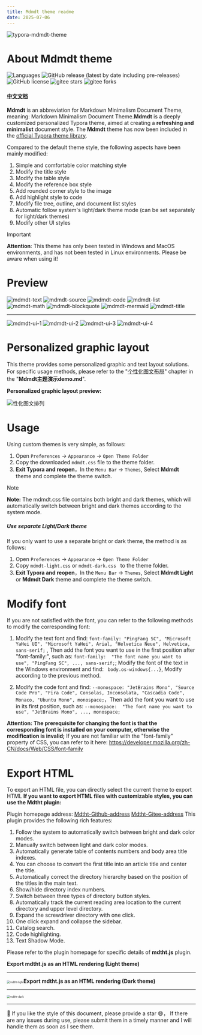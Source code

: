 ```yaml
---
title: Mdmdt theme readme
date: 2025-07-06
---
```


![typora-mdmdt-theme](./img/mdmdt.png)
# About Mdmdt theme

![Languages](https://img.shields.io/badge/languages-CSS-F34B7D.svg) ![GitHub release (latest by date including pre-releases)](https://img.shields.io/github/v/release/cayxc/Mdmdt?include_prereleases&color=blue&logo=hack-the-box) ![GitHub license](https://img.shields.io/github/license/cayxc/Mdmdt.svg) ![gitee stars](https://gitee.com/cayxc/mdmdt/badge/star.svg) ![gitee forks](https://gitee.com/cayxc/mdmdt/badge/fork.svg)

#### [中文文档](./readme.md)

**Mdmdt** is an abbreviation for Markdown Minimalism Document Theme, meaning: Markdown Minimalism Document Theme.**Mdmdt** is a deeply customized personalized Typora theme, aimed at creating a **refreshing and minimalist** document style. The **Mdmdt** theme has now been included in the [official Typora theme library](https://theme.typoraio.cn).

Compared to the default theme style, the following aspects have been mainly modified:
1. Simple and comfortable color matching style
2. Modify the title style
3. Modify the table style
4. Modify the reference box style
5. Add rounded corner style to the image
6. Add highlight style to code
7. Modify file tree, outline, and document list styles
8. Automatic follow system's light/dark theme mode (can be set separately for light/dark themes)
9. Modify other UI styles

> [!IMPORTANT]
>
> **Attention**: This theme has only been tested in Windows and MacOS environments, and has not been tested in Linux environments. Please be aware when using it!

# Preview

![mdmdt-text](./img/mdmdt-text.png)
![mdmdt-source](./img/mdmdt-source.png)
![mdmdt-code](./img/mdmdt-code.png)
![mdmdt-list](./img/mdmdt-list.png)
![mdmdt-math](./img/mdmdt-math.png)
![mdmdt-blockquote](./img/mdmdt-blockquote.png)
![mdmdt-mermaid](./img/mdmdt-mermaid.png)
![mdmdt-title](./img/mdmdt-title.png)

---

![mdmdt-ui-1](./img/mdmdt-ui-1.png)
![mdmdt-ui-2](./img/mdmdt-ui-2.png)
![mdmdt-ui-3](./img/mdmdt-ui-3.png)
![mdmdt-ui-4](./img/mdmdt-ui-4.png)

# Personalized graphic layout

This theme provides some personalized graphic and text layout solutions. For specific usage methods, please refer to the "<u>个性化图文布局</u>" chapter in the "**Mdmdt主题演示demo.md**".

**Personalized graphic layout preview:**

![性化图文排列](./img/mdmdt-layout.png)

# Usage

Using custom themes is very simple, as follows:

1. Open `Preferences` -> `Appearance` -> `Open Theme Folder`
2. Copy the downloaded `mdmdt.css`  file to the theme folder.
3. **Exit Typora and reopen**，In the `Menu Bar` -> `Themes`, Select **Mdmdt** theme and complete the theme switch.

> [!NOTE]
>
> **Note:** The mdmdt.css file contains both bright and dark themes, which will automatically switch between bright and dark themes according to the system mode.

##### Use separate Light/Dark theme

If you only want to use a separate bright or dark theme, the method is as follows:
1. Open `Preferences` -> `Appearance` -> `Open Theme Folder`
2. Copy `mdmdt-light.css` or `mdmdt-dark.css ` to the theme folder.
3. **Exit Typora and reopen**，In the `Menu Bar` -> `Themes`, Select **Mdmdt Light** or **Mdmdt Dark** theme and complete the theme switch.

# Modify font
If you are not satisfied with the font, you can refer to the following methods to modify the corresponding font:

1. Modify the text font and find: `font-family: "PingFang SC", "Microsoft YaHei UI", "Microsoft YaHei", Arial, "Helvetica Neue", Helvetica, sans-serif;` ,  Then add the font you want to use in the first position after "font-family:",  such as: `font-family:  "The font name you want to use", "PingFang SC", ..., sans-serif;`; Modify the font of the text in the Windows environment and find: ` body.os-windows{...}`, Modify according to the previous method.

2. Modify the code font and find: `--monospace: "JetBrains Mono", "Source Code Pro", "Fira Code", Consolas, Inconsolata, "Cascadia Code", Monaco, "Ubuntu Mono", monospace;`，Then add the font you want to use in its first position,  such as: `--monospace:  "The font name you want to use", "JetBrains Mono", ..., monospace;`

**Attention: The prerequisite for changing the font is that the corresponding font is installed on your computer, otherwise the modification is invalid;** If you are not familiar with the "font-family" property of CSS, you can refer to it here: https://developer.mozilla.org/zh-CN/docs/Web/CSS/font-family

# Export HTML

To export an HTML file, you can directly select the current theme to export HTML
**If you want to export HTML files with customizable styles, you can use the Mdtht plugin:**

Plugin homepage address:  [Mdtht-Github-address](https://github.com/cayxc/Mdtht)  [Mdtht-Gitee-address]( https://gitee.com/cayxc/mdtht )
This plugin provides the following rich features:

1. Follow the system to automatically switch between bright and dark color modes.
2. Manually switch between light and dark color modes.
3. Automatically generate table of contents numbers and body area title indexes.
4. You can choose to convert the first title into an article title and center the title.
5. Automatically correct the directory hierarchy based on the position of the titles in the main text.
6. Show/hide directory index numbers.
7. Switch between three types of directory button styles.
8. Automatically track the current reading area location to the current directory and upper level directory.
9. Expand the screwdriver directory with one click.
10. One click expand and collapse the sidebar.
11. Catalog search.
12. Code highlighting.
13. Text Shadow Mode.

Please refer to the plugin homepage for specific details of **mdtht.js** plugin.


**Export mdtht.js as an HTML rendering (Light theme)**

---

<img src="./img/mdtht-light.png" alt="mdtht-light" style="zoom:50%;" />**Export mdtht.js as an HTML rendering (Dark theme)**

---

<img src="./img/mdtht-dark.png" alt="mdtht-dark" style="zoom:50%;" />

---
🐳 If you like the style of this document, please provide a star 😄， If there are any issues during use, please submit them in a timely manner and I will handle them as soon as I see them.

